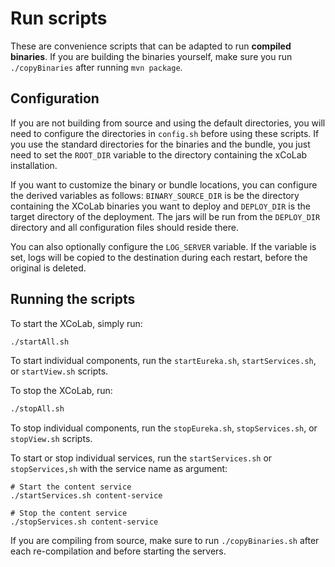 # Run scripts

These are convenience scripts that can be adapted
to run **compiled binaries**. If you are building
the binaries yourself, make sure you run 
`./copyBinaries` after running `mvn package`.

## Configuration

If you are not building from source and using the
default directories, you will need to configure
the directories in `config.sh` before using these
scripts. If you use the standard directories for
the binaries and the bundle, you just need to set
the `ROOT_DIR` variable to the directory containing
the xCoLab installation.

If you want to customize the binary or bundle locations,
you can configure the derived variables as follows:
`BINARY_SOURCE_DIR` is be the directory
containing the XCoLab binaries you want to deploy
and `DEPLOY_DIR` is the target directory of
the deployment. The jars will be run from the
`DEPLOY_DIR` directory and all configuration
files should reside there.

You can also optionally configure the `LOG_SERVER` variable.
If the variable is set, logs will be copied to the destination
during each restart, before the original is deleted. 

## Running the scripts

To start the XCoLab, simply run:

```bash
./startAll.sh
```

To start individual components, run the
`startEureka.sh`, `startServices.sh`,
or `startView.sh` scripts.

To stop the XCoLab, run:

```bash
./stopAll.sh
```

To stop individual components, run the 
`stopEureka.sh`, `stopServices.sh`,
or `stopView.sh` scripts.

To start or stop individual services, run the
`startServices.sh` or `stopServices,sh` with the
service name as argument:

```
# Start the content service
./startServices.sh content-service

# Stop the content service
./stopServices.sh content-service
```

If you are compiling from source, make sure to run
`./copyBinaries.sh` after each re-compilation and
before starting the servers.
